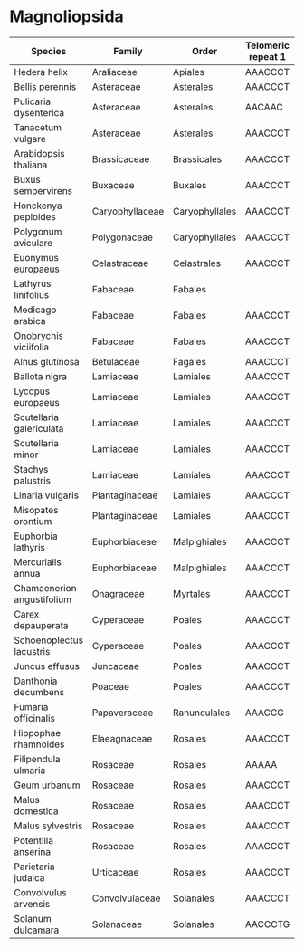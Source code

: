 # Magnoliopsida

| Species | Family | Order | Telomeric repeat 1 | Telomeric repeat 2 | Data type |
| -- | --- | --- | --- | --- | --- |
| Hedera helix | Araliaceae | Apiales | AAACCCT | AATAAT | pacbio |
| Bellis perennis | Asteraceae | Asterales | AAACCCT | AGATAGAT | pacbio |
| Pulicaria dysenterica | Asteraceae | Asterales | AACAAC | AAACCCT | pacbio |
| Tanacetum vulgare | Asteraceae | Asterales | AAACCCT | ATATAT | pacbio |
| Arabidopsis thaliana | Brassicaceae | Brassicales | AAACCCT | AACCT | pacbio |
| Buxus sempervirens | Buxaceae | Buxales | AAACCCT | CCCCC | pacbio |
| Honckenya peploides | Caryophyllaceae | Caryophyllales | AAACCCT | AAAAA | pacbio |
| Polygonum aviculare | Polygonaceae | Caryophyllales | AAACCCT | CCCCC | pacbio |
| Euonymus europaeus | Celastraceae | Celastrales | AAACCCT | AAAAA | pacbio |
| Lathyrus linifolius | Fabaceae | Fabales |  |  | pacbio |
| Medicago arabica | Fabaceae | Fabales | AAACCCT | AAGAGATAC | pacbio |
| Onobrychis viciifolia | Fabaceae | Fabales | AAACCCT | AAAAA | pacbio |
| Alnus glutinosa | Betulaceae | Fagales | AAACCCT | CCCCC | pacbio |
| Ballota nigra | Lamiaceae | Lamiales | AAACCCT | AAAAA | pacbio |
| Lycopus europaeus | Lamiaceae | Lamiales | AAACCCT | AATAAT | pacbio |
| Scutellaria galericulata | Lamiaceae | Lamiales | AAACCCT | CCCCC | pacbio |
| Scutellaria minor | Lamiaceae | Lamiales | AAACCCT | AATAAT | pacbio |
| Stachys palustris | Lamiaceae | Lamiales | AAACCCT | AACCT | pacbio |
| Linaria vulgaris | Plantaginaceae | Lamiales | AAACCCT | AATAAT | pacbio |
| Misopates orontium | Plantaginaceae | Lamiales | AAACCCT | ATATAT | pacbio |
| Euphorbia lathyris | Euphorbiaceae | Malpighiales | AAACCCT | ACATACATAT | pacbio |
| Mercurialis annua | Euphorbiaceae | Malpighiales | AAACCCT | AAAAA | pacbio |
| Chamaenerion angustifolium | Onagraceae | Myrtales | AAACCCT | CCCCC | pacbio |
| Carex depauperata | Cyperaceae | Poales | AAACCCT | AACCCTG | pacbio |
| Schoenoplectus lacustris | Cyperaceae | Poales | AAACCCT | AATAAT | pacbio |
| Juncus effusus | Juncaceae | Poales | AAACCCT | ATATAT | pacbio |
| Danthonia decumbens | Poaceae | Poales | AAACCCT | CCCCC | pacbio |
| Fumaria officinalis | Papaveraceae | Ranunculales | AAACCG | AAACCGAAACCG | pacbio |
| Hippophae rhamnoides | Elaeagnaceae | Rosales | AAACCCT | AATAAT | pacbio |
| Filipendula ulmaria | Rosaceae | Rosales | AAAAA | CCCCC | pacbio |
| Geum urbanum | Rosaceae | Rosales | AAACCCT | CCCCC | pacbio |
| Malus domestica | Rosaceae | Rosales | AAACCCT | AACCT | pacbio |
| Malus sylvestris | Rosaceae | Rosales | AAACCCT | CCCCC | pacbio |
| Potentilla anserina | Rosaceae | Rosales | AAACCCT | AACCT | pacbio |
| Parietaria judaica | Urticaceae | Rosales | AAACCCT | AAAAA | pacbio |
| Convolvulus arvensis | Convolvulaceae | Solanales | AAACCCT | ACTACT | pacbio |
| Solanum dulcamara | Solanaceae | Solanales | AACCCTG | AATAAT | pacbio |
